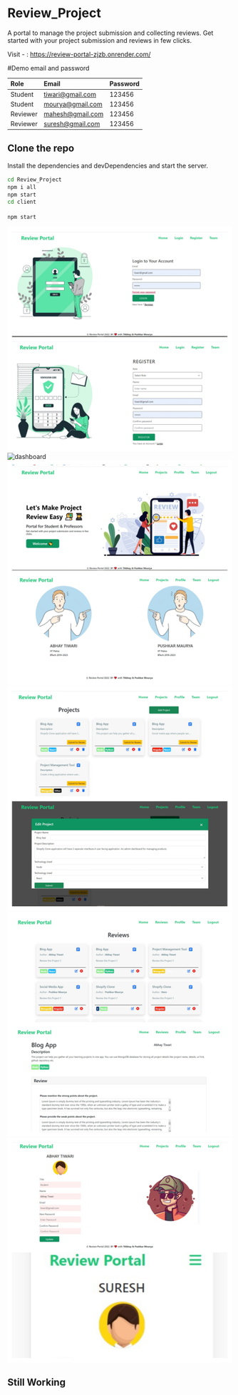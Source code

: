 # Review_Project

A portal to manage the project submission and collecting reviews.
Get started with your project submission and reviews in few clicks.

Visit - : https://review-portal-zjzb.onrender.com/

#Demo email and password

| Role | Email     | Password                       |
| :-------- | :------- | :-------------------------------- |
| Student     |  tiwari@gmail.com| 123456  |
| Student    |   mourya@gmail.com | 123456 |
| Reviewer     | mahesh@gmail.com |  123456 |
| Reviewer    |  suresh@gmail.com  | 123456 |
## Clone the repo


Install the dependencies and devDependencies and start the server.
```sh
cd Review_Project
npm i all
npm start  
cd client 

npm start
```
![dashboard](./snaps/jpg10.jpg)
![dashboard](./snapsjpg11.jpg)
![login](./snaps/jpg12.jpg)
![screen](./snaps/jpg13.jpg)
![screen](./snaps/jpg14.jpg)
![screen](./snaps/jpg15.jpg)


## Still Working
